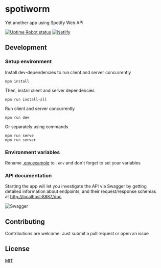 # spotiworm

Yet another app using Spotify Web API

[![Uptime Robot status](https://img.shields.io/uptimerobot/status/m787497444-7b36a8b8a8545c2335febb2b)](https://stats.uptimerobot.com/kXD0runRnw/787497444)
[![Netlify](https://img.shields.io/netlify/2b93b34b-9fc4-47e4-ab20-bca6b8d6c6dd)](https://app.netlify.com/sites/spotiworm/deploys)

## Development

### Setup environment

Install dev-dependencies to run client and server concurrently

`npm install`

Then, install client and server dependencies

`npm run install-all`

Run client and server concurrently

`npm run dev`

Or separately using commands

`npm run serve`  
`npm run server`

### Environment variables

Rename [.env.example](/.env.example) to `.env` and don't forget to set your variables

### API documentation

Starting the app will let you investigate the API via Swagger by getting detailed information about endpoints, and their request/response schemas at [http://localhost:8887/doc](http://localhost:8887/doc)

![Swagger](https://i.imgur.com/fULUHZr.png)

## Contributing

Contributions are welcome. Just submit a pull request or open an issue

## License

[MIT](/LICENSE)
